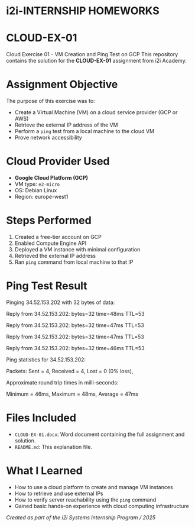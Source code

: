 # i2i-INTERNSHIP HOMEWORKS

# CLOUD-EX-01
Cloud Exercise 01 - VM Creation and Ping Test on GCP
This repository contains the solution for the **CLOUD-EX-01** assignment from i2i Academy.

# Assignment Objective
The purpose of this exercise was to:
- Create a Virtual Machine (VM) on a cloud service provider (GCP or AWS)
- Retrieve the external IP address of the VM
- Perform a `ping` test from a local machine to the cloud VM
- Prove network accessibility
  
# Cloud Provider Used
- **Google Cloud Platform (GCP)**
- VM type: `e2-micro`
- OS: Debian Linux
- Region: europe-west1
  
# Steps Performed
1. Created a free-tier account on GCP
2. Enabled Compute Engine API
3. Deployed a VM instance with minimal configuration
4. Retrieved the external IP address
5. Ran `ping` command from local machine to that IP
   
# Ping Test Result
Pinging 34.52.153.202 with 32 bytes of data:

Reply from 34.52.153.202: bytes=32 time=48ms TTL=53

Reply from 34.52.153.202: bytes=32 time=47ms TTL=53

Reply from 34.52.153.202: bytes=32 time=47ms TTL=53

Reply from 34.52.153.202: bytes=32 time=46ms TTL=53


Ping statistics for 34.52.153.202:

  Packets: Sent = 4, Received = 4, Lost = 0 (0% loss),

Approximate round trip times in milli-seconds:

  Minimum = 46ms, Maximum = 48ms, Average = 47ms

# Files Included
- `CLOUD-EX-01.docx`: Word document containing the full assignment and solution.
- `README.md`: This explanation file.
  
#  What I Learned
- How to use a cloud platform to create and manage VM instances
- How to retrieve and use external IPs
- How to verify server reachability using the `ping` command
- Gained basic hands-on experience with cloud computing infrastructure

_Created as part of the i2i Systems Internship Program / 2025_
